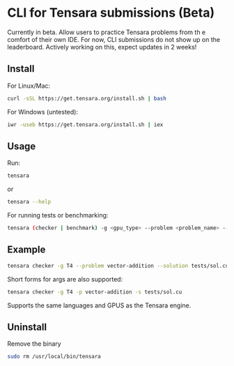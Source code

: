 # CLI for Tensara submissions (Beta)

Currently in beta. Allow users to practice Tensara problems from th e comfort of their own IDE.
For now, CLI submissions do not show up on the leaderboard. Actively working on this, expect updates in 2 weeks!

## Install
For Linux/Mac:
```bash
curl -sSL https://get.tensara.org/install.sh | bash
```

For Windows (untested):
```bash
iwr -useb https://get.tensara.org/install.sh | iex
```


## Usage

Run:
``` bash
tensara
```
or
``` bash
tensara --help
```

For running tests or benchmarking:
```bash
tensara (checker | benchmark) -g <gpu_type> --problem <problem_name> --solution <solution_file>
```

## Example

```bash
tensara checker -g T4 --problem vector-addition --solution tests/sol.cu
```

Short forms for args are also supported:

```bash
tensara checker -g T4 -p vector-addition -s tests/sol.cu
```

Supports the same languages and GPUS as the Tensara engine.

## Uninstall
Remove the binary
```bash
sudo rm /usr/local/bin/tensara
```
